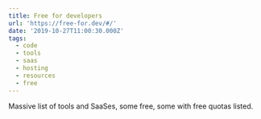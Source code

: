 ```yaml
---
title: Free for developers
url: 'https://free-for.dev/#/'
date: '2019-10-27T11:00:30.000Z'
tags:
  - code
  - tools
  - saas
  - hosting
  - resources
  - free
---
```

Massive list of tools and SaaSes, some free, some with free quotas listed.
